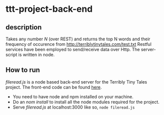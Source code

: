 # ttt-project-back-end

## description
Takes any number _N_ (over REST) and returns the top N words and their frequency of occurence from http://terriblytinytales.com/test.txt
Restful services have been employed to send/receive data over Http. The server-script is written in node. 

## How to run
_fileread.js_ is a node based back-end server for the Terribly Tiny Tales project. The front-end code can be found [here](https://github.com/AnweshCR7/ttt-project-front-end).

- You need to have node and npm installed on your machine.
- Do an _nom install_ to install all the node modules required for the project.
- Serve _fileread.js_ at localhost:3000 like so,
`node fileread.js`
